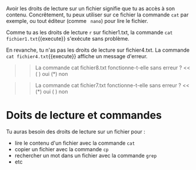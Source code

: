 Avoir les droits de lecture sur un fichier signifie que tu as accès à son contenu.
Concrêtement, tu peux utiliser sur ce fichier la commande `cat` par exemple, ou tout éditeur (comme ` nano`) pour lire le fichier.

Comme tu as les droits de lecture `r` sur fichier1.txt, la commande `cat fichier1.txt`{{execute}} s'exécute sans problème.

En revanche, tu n'as pas les droits de lecture sur fichier4.txt. La commande `cat fichier4.txt`{{execute}} affiche un message d'erreur.

>> La commande cat fichier8.txt fonctionne-t-elle sans erreur ? <<
( ) oui
(*) non

>> La commande cat fichier7.txt fonctionne-t-elle sans erreur ? <<
(*) oui
( ) non

# Doits de lecture et commandes

Tu auras besoin des droits de lecture sur un fichier pour :
* lire le contenu d'un fichier avec la commande `cat`
* copier un fichier avec la commande `cp`
* rechercher un mot dans un fichier avec la commande `grep`
* etc
